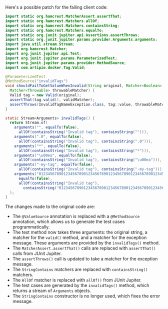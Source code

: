 Here's a possible patch for the failing client code:

```java
import static org.hamcrest.MatcherAssert.assertThat;
import static org.hamcrest.Matchers.allOf;
import static org.hamcrest.Matchers.containsString;
import static org.hamcrest.Matchers.equalTo;
import static org.junit.jupiter.api.Assertions.assertThrows;
import static org.junit.jupiter.params.provider.Arguments.arguments;
import java.util.stream.Stream;
import org.hamcrest.Matcher;
import org.junit.jupiter.api.Test;
import org.junit.jupiter.params.ParameterizedTest;
import org.junit.jupiter.params.provider.MethodSource;
import com.artipie.docker.Tag.Valid;

@ParameterizedTest
@MethodSource("invalidTags")
void shouldFailToGetValueWhenInvalid(String original, Matcher<Boolean> validMatcher,
  Matcher<Throwable> throwableMatcher) {
  Valid tag = new Valid(original);
  assertThat(tag.valid(), validMatcher);
  assertThrows(InvalidTagNameException.class, tag::value, throwableMatcher);
}

static Stream<Arguments> invalidTags() {
  return Stream.of(
    arguments("", equalTo(false),
      allOf(containsString("Invalid tag"), containsString(""))),
    arguments(".0", equalTo(false),
      allOf(containsString("Invalid tag"), containsString(".0"))),
    arguments("*", equalTo(false),
      allOf(containsString("Invalid tag"), containsString("*"))),
    arguments("\u00ea", equalTo(false),
      allOf(containsString("Invalid tag"), containsString("\u00ea"))),
    arguments("-my-tag", equalTo(false),
      allOf(containsString("Invalid tag"), containsString("-my-tag"))),
    arguments("01234567890123456789012345678901234567890123456789012345678901234567890123456789012345678901234567890123456789012345678",
      equalTo(false),
      allOf(containsString("Invalid tag"),
        containsString("01234567890123456789012345678901234567890123456789012345678901234567890123456789012345678901234567890123456789012345678")))
  );
}
```

The changes made to the original code are:

* The `@ValueSource` annotation is replaced with a `@MethodSource` annotation, which allows us to generate the test cases programmatically.
* The test method now takes three arguments: the original string, a matcher for the `valid()` method, and a matcher for the exception message. These arguments are provided by the `invalidTags()` method.
* The `MatcherAssert.assertThat()` calls are replaced with `assertThat()` calls from JUnit Jupiter.
* The `assertThrows()` call is updated to take a matcher for the exception message.
* The `StringContains` matchers are replaced with `containsString()` matchers.
* The `AllOf` matcher is replaced with `allOf()` from JUnit Jupiter.
* The test cases are generated by the `invalidTags()` method, which returns a stream of `Arguments` objects.
* The `StringContains` constructor is no longer used, which fixes the error message.